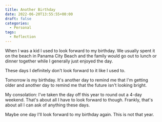 ```yaml
---
title: Another Birthday
date: 2022-06-20T13:55:55+00:00
draft: false
categories:
  - Personal
tags:
  - Reflection
---
```


When I was a kid I used to look forward to my birthday. We usually spent it on the beach in Panama City Beach and the family would go out to lunch or dinner together while I generally just enjoyed the day.

These days I definitely don't look forward to it like I used to.

Tomorrow is my birthday. It's another day to remind me that I'm getting older and another day to remind me that the future isn't looking bright.

My consolation: I've taken the day off this year to round out a 4-day weekend. That's about all I have to look forward to though. Frankly, that's about all I can ask of anything these days.

Maybe one day I'll look forward to my birthday again. This is not that year.